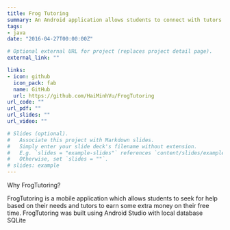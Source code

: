 ```yaml
---
title: Frog Tutoring
summary: An Android application allows students to connect with tutors on their needs.
tags:
- java
date: "2016-04-27T00:00:00Z"

# Optional external URL for project (replaces project detail page).
external_link: ""

links:
- icon: github
  icon_pack: fab
  name: GitHub
  url: https://github.com/HaiMinhVu/FrogTutoring
url_code: ""
url_pdf: ""
url_slides: ""
url_video: ""

# Slides (optional).
#   Associate this project with Markdown slides.
#   Simply enter your slide deck's filename without extension.
#   E.g. `slides = "example-slides"` references `content/slides/example-slides.md`.
#   Otherwise, set `slides = ""`.
# slides: example
---
```


Why FrogTutoring?

FrogTutoring is a mobile application which allows students to seek for help based on their needs and tutors to earn some extra money on their free time.
FrogTutoring was built using Android Studio with local database SQLite


